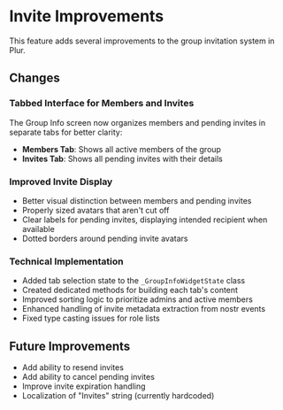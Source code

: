 # Invite Improvements

This feature adds several improvements to the group invitation system in Plur.

## Changes

### Tabbed Interface for Members and Invites

The Group Info screen now organizes members and pending invites in separate tabs for better clarity:

- **Members Tab**: Shows all active members of the group
- **Invites Tab**: Shows all pending invites with their details

### Improved Invite Display

- Better visual distinction between members and pending invites
- Properly sized avatars that aren't cut off
- Clear labels for pending invites, displaying intended recipient when available
- Dotted borders around pending invite avatars

### Technical Implementation

- Added tab selection state to the `_GroupInfoWidgetState` class
- Created dedicated methods for building each tab's content
- Improved sorting logic to prioritize admins and active members
- Enhanced handling of invite metadata extraction from nostr events
- Fixed type casting issues for role lists

## Future Improvements

- Add ability to resend invites
- Add ability to cancel pending invites
- Improve invite expiration handling
- Localization of "Invites" string (currently hardcoded)